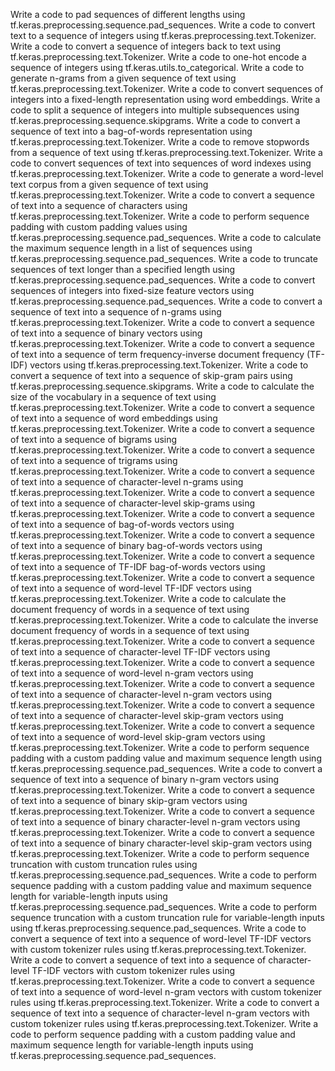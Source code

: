 Write a code to pad sequences of different lengths using tf.keras.preprocessing.sequence.pad_sequences.
Write a code to convert text to a sequence of integers using tf.keras.preprocessing.text.Tokenizer.
Write a code to convert a sequence of integers back to text using tf.keras.preprocessing.text.Tokenizer.
Write a code to one-hot encode a sequence of integers using tf.keras.utils.to_categorical.
Write a code to generate n-grams from a given sequence of text using tf.keras.preprocessing.text.Tokenizer.
Write a code to convert sequences of integers into a fixed-length representation using word embeddings.
Write a code to split a sequence of integers into multiple subsequences using tf.keras.preprocessing.sequence.skipgrams.
Write a code to convert a sequence of text into a bag-of-words representation using tf.keras.preprocessing.text.Tokenizer.
Write a code to remove stopwords from a sequence of text using tf.keras.preprocessing.text.Tokenizer.
Write a code to convert sequences of text into sequences of word indexes using tf.keras.preprocessing.text.Tokenizer.
Write a code to generate a word-level text corpus from a given sequence of text using tf.keras.preprocessing.text.Tokenizer.
Write a code to convert a sequence of text into a sequence of characters using tf.keras.preprocessing.text.Tokenizer.
Write a code to perform sequence padding with custom padding values using tf.keras.preprocessing.sequence.pad_sequences.
Write a code to calculate the maximum sequence length in a list of sequences using tf.keras.preprocessing.sequence.pad_sequences.
Write a code to truncate sequences of text longer than a specified length using tf.keras.preprocessing.sequence.pad_sequences.
Write a code to convert sequences of integers into fixed-size feature vectors using tf.keras.preprocessing.sequence.pad_sequences.
Write a code to convert a sequence of text into a sequence of n-grams using tf.keras.preprocessing.text.Tokenizer.
Write a code to convert a sequence of text into a sequence of binary vectors using tf.keras.preprocessing.text.Tokenizer.
Write a code to convert a sequence of text into a sequence of term frequency-inverse document frequency (TF-IDF) vectors using tf.keras.preprocessing.text.Tokenizer.
Write a code to convert a sequence of text into a sequence of skip-gram pairs using tf.keras.preprocessing.sequence.skipgrams.
Write a code to calculate the size of the vocabulary in a sequence of text using tf.keras.preprocessing.text.Tokenizer.
Write a code to convert a sequence of text into a sequence of word embeddings using tf.keras.preprocessing.text.Tokenizer.
Write a code to convert a sequence of text into a sequence of bigrams using tf.keras.preprocessing.text.Tokenizer.
Write a code to convert a sequence of text into a sequence of trigrams using tf.keras.preprocessing.text.Tokenizer.
Write a code to convert a sequence of text into a sequence of character-level n-grams using tf.keras.preprocessing.text.Tokenizer.
Write a code to convert a sequence of text into a sequence of character-level skip-grams using tf.keras.preprocessing.text.Tokenizer.
Write a code to convert a sequence of text into a sequence of bag-of-words vectors using tf.keras.preprocessing.text.Tokenizer.
Write a code to convert a sequence of text into a sequence of binary bag-of-words vectors using tf.keras.preprocessing.text.Tokenizer.
Write a code to convert a sequence of text into a sequence of TF-IDF bag-of-words vectors using tf.keras.preprocessing.text.Tokenizer.
Write a code to convert a sequence of text into a sequence of word-level TF-IDF vectors using tf.keras.preprocessing.text.Tokenizer.
Write a code to calculate the document frequency of words in a sequence of text using tf.keras.preprocessing.text.Tokenizer.
Write a code to calculate the inverse document frequency of words in a sequence of text using tf.keras.preprocessing.text.Tokenizer.
Write a code to convert a sequence of text into a sequence of character-level TF-IDF vectors using tf.keras.preprocessing.text.Tokenizer.
Write a code to convert a sequence of text into a sequence of word-level n-gram vectors using tf.keras.preprocessing.text.Tokenizer.
Write a code to convert a sequence of text into a sequence of character-level n-gram vectors using tf.keras.preprocessing.text.Tokenizer.
Write a code to convert a sequence of text into a sequence of character-level skip-gram vectors using tf.keras.preprocessing.text.Tokenizer.
Write a code to convert a sequence of text into a sequence of word-level skip-gram vectors using tf.keras.preprocessing.text.Tokenizer.
Write a code to perform sequence padding with a custom padding value and maximum sequence length using tf.keras.preprocessing.sequence.pad_sequences.
Write a code to convert a sequence of text into a sequence of binary n-gram vectors using tf.keras.preprocessing.text.Tokenizer.
Write a code to convert a sequence of text into a sequence of binary skip-gram vectors using tf.keras.preprocessing.text.Tokenizer.
Write a code to convert a sequence of text into a sequence of binary character-level n-gram vectors using tf.keras.preprocessing.text.Tokenizer.
Write a code to convert a sequence of text into a sequence of binary character-level skip-gram vectors using tf.keras.preprocessing.text.Tokenizer.
Write a code to perform sequence truncation with custom truncation rules using tf.keras.preprocessing.sequence.pad_sequences.
Write a code to perform sequence padding with a custom padding value and maximum sequence length for variable-length inputs using tf.keras.preprocessing.sequence.pad_sequences.
Write a code to perform sequence truncation with a custom truncation rule for variable-length inputs using tf.keras.preprocessing.sequence.pad_sequences.
Write a code to convert a sequence of text into a sequence of word-level TF-IDF vectors with custom tokenizer rules using tf.keras.preprocessing.text.Tokenizer.
Write a code to convert a sequence of text into a sequence of character-level TF-IDF vectors with custom tokenizer rules using tf.keras.preprocessing.text.Tokenizer.
Write a code to convert a sequence of text into a sequence of word-level n-gram vectors with custom tokenizer rules using tf.keras.preprocessing.text.Tokenizer.
Write a code to convert a sequence of text into a sequence of character-level n-gram vectors with custom tokenizer rules using tf.keras.preprocessing.text.Tokenizer.
Write a code to perform sequence padding with a custom padding value and maximum sequence length for variable-length inputs using tf.keras.preprocessing.sequence.pad_sequences.